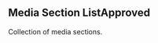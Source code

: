  <h2>Media Section List<span class="status approved">Approved</span></h2>

Collection of media sections.
